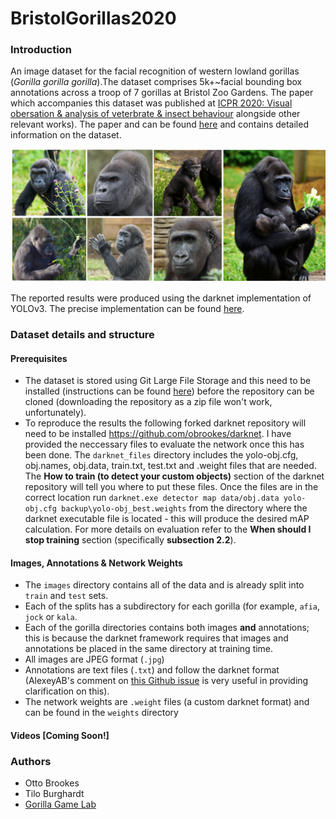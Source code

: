 # BristolGorillas2020

### Introduction

An image dataset for the facial recognition of western lowland gorillas (*Gorilla gorilla gorilla*).The dataset comprises 5k+~facial bounding box annotations across a troop of 7 gorillas at Bristol Zoo Gardens. The paper which accompanies this dataset was published at [ICPR 2020: Visual obersation & analysis of veterbrate & insect behaviour](https://homepages.inf.ed.ac.uk/rbf/vaib20.html) alongside other relevant works). The paper and can be found [here](https://arxiv.org/pdf/2012.04689.pdf) and contains detailed information on the dataset.

![Image](readme_figures/full_troop.png)

The reported results were produced using the darknet implementation of YOLOv3. The precise implementation can be found [here](https://github.com/obrookes/darknet). 

### Dataset details and structure

#### Prerequisites

- The dataset is stored using Git Large File Storage and this need to be installed (instructions can be found [here](https://git-lfs.github.com)) before the repository can be cloned (downloading the repository as a zip file won't work, unfortunately). 
- To reproduce the results the following forked darknet repository will need to be installed <https://github.com/obrookes/darknet>. I have provided the neccessary files to evaluate the network once this has been done. The `darknet_files` directory includes the yolo-obj.cfg, obj.names, obj.data, train.txt, test.txt and .weight files that are needed. The **How to train (to detect your custom objects)** section of the darknet repository will tell you where to put these files. Once the files are in the correct location run `darknet.exe detector map data/obj.data yolo-obj.cfg backup\yolo-obj_best.weights` from the directory where the darknet executable file is located - this will produce the desired mAP calculation. For more details on evaluation refer to the **When should I stop training** section (specifically **subsection 2.2**).             

#### Images, Annotations & Network Weights
- The `images` directory contains all of the data and is already split into `train` and `test` sets.
- Each of the splits has a subdirectory for each gorilla (for example, `afia`, `jock` or `kala`.
- Each of the gorilla directories contains both images **and** annotations; this is because the darknet framework requires that images and annotations be placed in the same directory at training time.
- All images are JPEG format (`.jpg`)
- Annotations are text files (`.txt`) and follow the darknet format (AlexeyAB's comment on [this Github issue](https://github.com/AlexeyAB/Yolo_mark/issues/60) is very useful in providing clarification on this).
- The network weights are `.weight` files (a custom darknet format) and can be found in the `weights` directory

#### Videos [Coming Soon!]

### Authors
- Otto Brookes
- Tilo Burghardt
- [Gorilla Game Lab](https://gorillagamelab.com)
